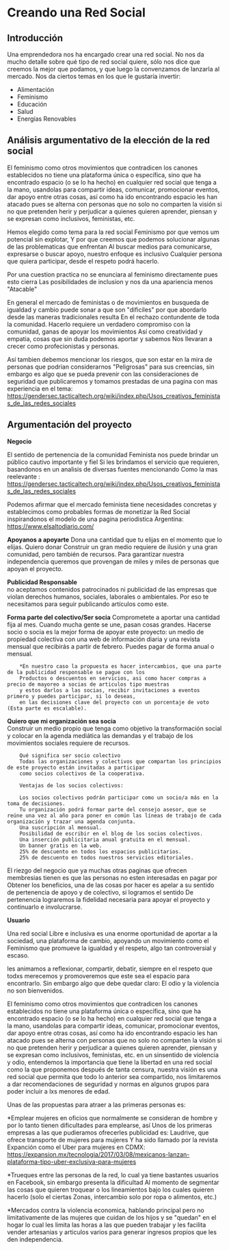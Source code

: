 # Creando una Red Social

## Introducción

Una emprendedora nos ha encargado crear una red social. No nos da mucho detalle
sobre qué tipo de red social quiere, sólo nos dice que creemos la mejor que
podamos, y que luego la convenzamos de lanzarla al mercado. Nos da ciertos temas
en los que le gustaría invertir:

* Alimentación
* Feminismo
* Educación
* Salud
* Energías Renovables

## Análisis argumentativo de la elección de la red social

El feminismo como otros movimientos que contradicen los canones establecidos no tiene una plataforma única o específica, sino que ha encontrado espacio (o se lo ha hecho) en cualquier red social que tenga a la mano, usandolas para compartir ideas, comunicar, promocionar eventos, dar apoyo entre otras cosas, así como ha ido encontrando espacio les han atacado pues se alterna con personas que no solo no comparten la visión si no que pretenden herir y perjudicar a quienes quieren aprender, piensan y se expresan como inclusivos, feministas, etc.

Hemos elegido como tema para la red social Feminismo por que vemos um potencial sin explotar,
Y por que creemos que podemos solucionar algunas de las problematicas que enfrentan 
Al buscar medios para comunicarse, expresarse o buscar apoyo, nuestro enfoque es inclusivo
Cualquier persona que quiera participar, desde el respeto podrá hacerlo.

Por una cuestion practica no se enunciara al feminismo directamente pues esto cierra 
Las posibilidades de inclusion y nos da una apariencia menos "Atacable"

En general el mercado de feministas o de movimientos en busqueda de igualdad y cambio
puede sonar a que son "dificiles" por que abordarlo desde las maneras tradicionales resulta
En el rechazo contundente de toda la comunidad.
Hacerlo requiere un verdadero compromiso con la comunidad, ganas de apoyar los movimientos
Así como creatividad y empatia, cosas que sin duda podemos aportar y sabemos 
Nos llevaran a crecer como profecionistas y personas.

Así tambien debemos mencionar los riesgos, que son estar en la mira de personas que podrian considerarnos
"Peligrosas" para sus creencias, sin embargo es algo que se pueda prevenir con las consideraciones de seguridad 
que publicaremos y tomamos prestadas de una pagina con mas experiencia en el tema: https://gendersec.tacticaltech.org/wiki/index.php/Usos_creativos_feministas_de_las_redes_sociales


## Argumentación del proyecto

  **Negocio**

El sentido de pertenencia de la comunidad Feminista nos puede brindar un público cautivo importante y fiel
Si les brindamos el servicio que requieren, basandonos en un analisis de diversas fuentes mencionando
Como la mas reelevante : https://gendersec.tacticaltech.org/wiki/index.php/Usos_creativos_feministas_de_las_redes_sociales

Podemos afirmar que el mercado feminista tiene necesidades concretas y establecimos como probables formas de monetizar la
Red Social inspirandonos el modelo de una pagina periodistica Argentina: https://www.elsaltodiario.com/

  **Apoyanos a apoyarte** Dona una cantidad que tu elijas en el momento que lo elijas.
        Quiero donar
        Construir un gran medio requiere de ilusión y una gran comunidad, pero también de recursos. 
        Para garantizar nuestra independencia queremos que provengan de miles y miles de personas que apoyan el proyecto.

 **Publicidad Responsable**      
        no aceptamos contenidos patrocinados ni publicidad de las empresas que violan derechos humanos, sociales, laborales o ambientales.
        Por eso te necesitamos para seguir publicando artículos como este.

  **Forma parte del colectivo/Ser socia** Comprometete a aportar una cantidad fija al mes.
        Cuando mucha gente se une, pasan cosas grandes. Hacerse socio o socia es la mejor forma de apoyar este proyecto: 
        un medio de propiedad colectiva con una web de información diaria y una revista mensual que recibirás a partir 
        de febrero. Puedes pagar de forma anual o mensual.

        *En nuestro caso la propuesta es hacer intercambios, que una parte de la publicidad responsable se pague con los 
        Productos o descuentos en servicios, asi como hacer compras a precio de mayoreo a socias de articulos tipo muestras
        y estos darlos a las socias, recibir invitaciones a eventos primero y puedes participar, si lo deseas,
        en las decisiones clave del proyecto con un porcentaje de voto (Esta parte es escalable).

  **Quiero que mi organización sea socia**   
        Construir un medio propio que tenga como objetivo la transformación social y colocar en la agenda mediática las demandas
        y el trabajo de los movimientos sociales requiere de recursos.

        Qué significa ser socio colectivo
        Todas las organizaciones y colectivos que compartan los principios de este proyecto están invitadas a participar
        como socios colectivos de la cooperativa.

        Ventajas de los socios colectivos:

        Los socios colectivos podrán participar como un socio/a más en la toma de decisiones.
        Tu organización podrá formar parte del consejo asesor, que se reúne una vez al año para poner en común las líneas de trabajo de cada organización y trazar una agenda conjunta.
        Una suscripción al mensual.
        Posibilidad de escribir en el blog de los socios colectivos.
        Una inserción publicitaria anual gratuita en el mensual.
        Un banner gratis en la web.
        25% de descuento en todos los espacios publicitarios.
        25% de descuento en todos nuestros servicios editoriales.

  El riezgo del negocio que ya muchas otras paginas que ofrecen membresias tienen es que las personas no esten interesadas en pagar por
  Obtener los beneficios, una de las cosas por hacer es apelar a su sentido de pertenencia de apoyo y de colectivo, si logramos el sentido
  De pertenencia lograremos la fidelidad necesaria para apoyar el proyecto y continuarlo e involucrarse.
       
  **Usuario**

Una red social Libre e inclusiva es una enorme oportunidad de aportar a la sociedad, una plataforma de cambio, apoyando un movimiento como el 
Feminismo que promueve la igualdad y el respeto, algo tan controversial y escaso.

les animamos a reflexionar, compartir, debatir, siempre en el respeto que todxs merecemos y promoveremos que este sea el espacio para encontrarlo.
Sin embargo algo que debe quedar claro: El odio y la violencia no son bienvenidos. 

El feminismo como otros movimientos que contradicen los canones establecidos no tiene una plataforma única o específica, sino que ha encontrado espacio (o se lo ha hecho) en cualquier red social que tenga a la mano, usandolas para compartir ideas, comunicar, promocionar eventos, dar apoyo entre otras cosas, así como ha ido encontrando espacio les han atacado pues se alterna con personas que no solo no comparten la visión si no que pretenden herir y perjudicar a quienes quieren aprender, piensan y se expresan como inclusivos, feministas, etc. en un sinsentido de violencia y odio, entendemos la importancia que tiene la libertad en una red social como la que proponemos después de tanta censura, nuestra visión es una red social que permita que todo lo anterior sea compartido, nos limitaremos a dar recomendaciones de seguridad y normas en algunos grupos para poder incluir a lxs menores de edad.

Unas de las propuestas para atraer a las primeras personas es:

*Emplear mujeres en oficios que normalmente se consideran de hombre y por lo tanto tienen dificultades para emplearse, así
Unos de los primeras empresas a las que pudieramos ofrecerles publicidad es: Laudrive, que ofrece transporte de mujeres para mujeres
Y ha sido llamado por la revista Expanción como el Uber para mujeres en CDMX: https://expansion.mx/tecnologia/2017/03/08/mexicanos-lanzan-plataforma-tipo-uber-exclusiva-para-mujeres

*Trueques entre las personas de la red, lo cual ya tiene bastantes usuarios en Facebook, sin embargo presenta la dificultad 
Al momento de segmentar las cosas que quieren troquear o los lineamientos bajo los cuales quieren hacerlo (solo el ciertas Zonas, intercambio 
solo por ropa o alimentos, etc.)

*Mercados contra la violencia economica, hablando principal pero no limitativamente de las mujeres que cuidan de los hijos y se "quedan"
en el hogar lo cual les limita las horas a las que pueden trabajar y les facilita vender artesanias y articulos varios para generar
ingresos propios que les den independencia.